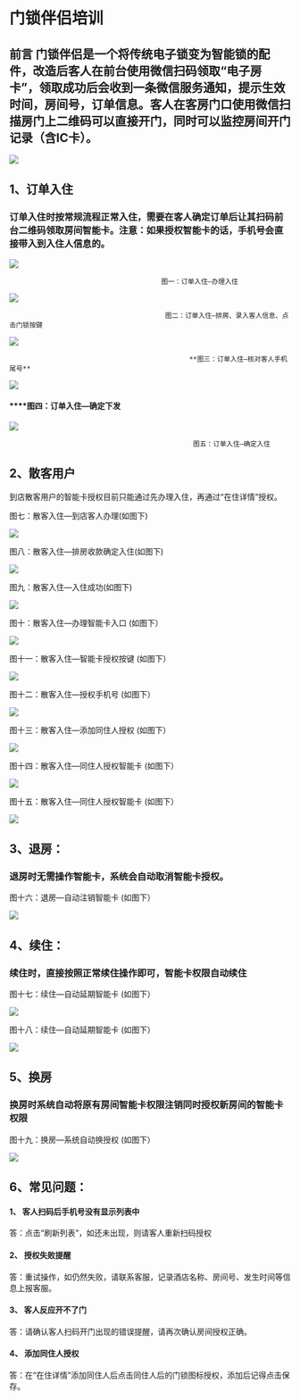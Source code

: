 # 门锁伴侣培训

## 前言 门锁伴侣是一个将传统电子锁变为智能锁的配件，改造后客人在前台使用微信扫码领取“电子房卡”，领取成功后会收到一条微信服务通知，提示生效时间，房间号，订单信息。客人在客房门口使用微信扫描房门上二维码可以直接开门，同时可以监控房间开门记录（含IC卡）。

![](../../.gitbook/assets/image%20%28504%29.png)

## 1、订单入住 

### 订单入住时按常规流程正常入住，需要在客人确定订单后让其扫码前台二维码领取房间智能卡。注意：如果授权智能卡的话，手机号会直接带入到入住人信息的。

![](../../.gitbook/assets/image%20%28762%29.png)

                                          图一：订单入住—办理入住

![](../../.gitbook/assets/image%20%28570%29.png)

                                           图二：订单入住—排房、录入客人信息、点击门锁按键

![](../../.gitbook/assets/image%20%28422%29.png)

                                                 **图三：订单入住—核对客人手机尾号**

![](../../.gitbook/assets/image%20%28750%29.png)

####                                                 ****图四：订单入住—确定下发

![](../../.gitbook/assets/image%20%28632%29.png)

                                                  图五：订单入住—确定入住

## 2、散客用户

到店散客用户的智能卡授权目前只能通过先办理入住，再通过“在住详情”授权。

图七：散客入住—到店客人办理\(如图下\)

![](../../.gitbook/assets/image%20%28285%29.png)

图八：散客入住—排房收款确定入住\(如图下\)

![](../../.gitbook/assets/image%20%28362%29.png)

图九：散客入住—入住成功\(如图下\)

![](../../.gitbook/assets/image%20%28259%29.png)

图十：散客入住—办理智能卡入口   \(如图下）

![](../../.gitbook/assets/image%20%28830%29.png)

图十一：散客入住—智能卡授权按键   \(如图下）

![](../../.gitbook/assets/image%20%28357%29.png)

图十二：散客入住—授权手机号   \(如图下）

![](../../.gitbook/assets/image%20%28657%29.png)

图十三：散客入住—添加同住人授权   \(如图下）

![](../../.gitbook/assets/image%20%28601%29.png)

图十四：散客入住—同住人授权智能卡   \(如图下）

![](../../.gitbook/assets/image%20%28119%29.png)

图十五：散客入住—同住人授权智能卡   \(如图下）

![](../../.gitbook/assets/image%20%2879%29.png)

## 3、退房：

### 退房时无需操作智能卡，系统会自动取消智能卡授权。

图十六：退房—自动注销智能卡    \(如图下）

![](../../.gitbook/assets/image%20%28849%29.png)

## 4、续住：

### 续住时，直接按照正常续住操作即可，智能卡权限自动续住

图十七：续住—自动延期智能卡    \(如图下）

![](../../.gitbook/assets/image%20%28251%29.png)

图十八：续住—自动延期智能卡    \(如图下）

![](../../.gitbook/assets/image%20%28696%29.png)

## 5、换房

### 换房时系统自动将原有房间智能卡权限注销同时授权新房间的智能卡权限

图十九：换房—系统自动换授权   \(如图下）

![](../../.gitbook/assets/image%20%2857%29.png)

## 6、常见问题：

#### 1、         客人扫码后手机号没有显示列表中

答：点击“刷新列表”，如还未出现，则请客人重新扫码授权

#### 2、         授权失败提醒

答：重试操作，如仍然失败，请联系客服，记录酒店名称、房间号、发生时间等信息上报客服。

#### 3、         客人反应开不了门

答：请确认客人扫码开门出现的错误提醒，请再次确认房间授权正确。

#### 4、         添加同住人授权

答：在“在住详情”添加同住人后点击同住人后的门锁图标授权，添加后记得点击保存。

